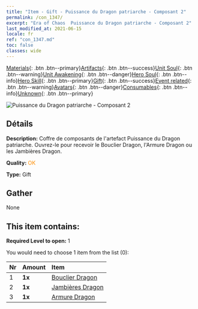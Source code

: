 ```yaml
---
title: "Item - Gift - Puissance du Dragon patriarche - Composant 2"
permalink: /con_1347/
excerpt: "Era of Chaos  Puissance du Dragon patriarche - Composant 2"
last_modified_at: 2021-06-15
locale: fr
ref: "con_1347.md"
toc: false
classes: wide
---
```

 [Materials](/ItemsFR/){: .btn .btn--primary}[Artifacts](/ItemsFR/Artifacts/){: .btn .btn--success}[Unit Soul](/ItemsFR/UnitSoul/){: .btn .btn--warning}[Unit Awakening](/ItemsFR/UnitAwakening/){: .btn .btn--danger}[Hero Soul](/ItemsFR/HeroSoul/){: .btn .btn--info}[Hero Skill](/ItemsFR/HeroSkill/){: .btn .btn--primary}[Gift](/ItemsFR/Gift/){: .btn .btn--success}[Event related](/ItemsFR/Events/){: .btn .btn--warning}[Avatars](/ItemsFR/Avatars/){: .btn .btn--danger}[Consumables](/ItemsFR/Consumables/){: .btn .btn--info}[Unknown](/ItemsFR/Unknown/){: .btn .btn--primary}

 ![Puissance du Dragon patriarche - Composant 2](/images/t/i_906025.png)

## Détails
 **Description:** Coffre de composants de l'artefact Puissance du Dragon patriarche. Ouvrez-le pour recevoir le Bouclier Dragon, l'Armure Dragon ou les Jambières Dragon.

 **Quality:** <span style="color: #FF8C00">OK</span>

 **Type:** Gift

## Gather

  None

## This item contains:

 **Required Level to open:** 1

 You would need to choose 1 item from the list (0):

  | Nr | Amount |     Item    |
  |:---|:-------|:------------|
  | 1 |  **1x** | [Bouclier Dragon](/ItemsFR/art_144/) |  | 
  | 2 |  **1x** | [Jambières Dragon](/ItemsFR/art_145/) |  | 
  | 3 |  **1x** | [Armure Dragon](/ItemsFR/art_148/) |  | 
